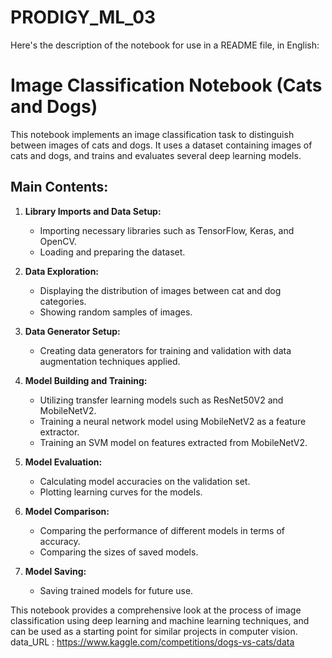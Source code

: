 # PRODIGY_ML_03
Here's the description of the notebook for use in a README file, in English:

# Image Classification Notebook (Cats and Dogs)

This notebook implements an image classification task to distinguish between images of cats and dogs. It uses a dataset containing images of cats and dogs, and trains and evaluates several deep learning models.

## Main Contents:

1. **Library Imports and Data Setup:**
   - Importing necessary libraries such as TensorFlow, Keras, and OpenCV.
   - Loading and preparing the dataset.

2. **Data Exploration:**
   - Displaying the distribution of images between cat and dog categories.
   - Showing random samples of images.

3. **Data Generator Setup:**
   - Creating data generators for training and validation with data augmentation techniques applied.

4. **Model Building and Training:**
   - Utilizing transfer learning models such as ResNet50V2 and MobileNetV2.
   - Training a neural network model using MobileNetV2 as a feature extractor.
   - Training an SVM model on features extracted from MobileNetV2.

5. **Model Evaluation:**
   - Calculating model accuracies on the validation set.
   - Plotting learning curves for the models.

6. **Model Comparison:**
   - Comparing the performance of different models in terms of accuracy.
   - Comparing the sizes of saved models.

7. **Model Saving:**
   - Saving trained models for future use.

This notebook provides a comprehensive look at the process of image classification using deep learning and machine learning techniques, and can be used as a starting point for similar projects in computer vision.
data_URL : https://www.kaggle.com/competitions/dogs-vs-cats/data
